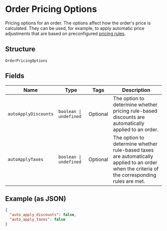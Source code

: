 
# Order Pricing Options

Pricing options for an order. The options affect how the order's price is calculated.
They can be used, for example, to apply automatic price adjustments that are based on preconfigured
[pricing rules](../../doc/models/catalog-pricing-rule.md).

## Structure

`OrderPricingOptions`

## Fields

| Name | Type | Tags | Description |
|  --- | --- | --- | --- |
| `autoApplyDiscounts` | `boolean \| undefined` | Optional | The option to determine whether pricing rule-based<br>discounts are automatically applied to an order. |
| `autoApplyTaxes` | `boolean \| undefined` | Optional | The option to determine whether rule-based taxes are automatically<br>applied to an order when the criteria of the corresponding rules are met. |

## Example (as JSON)

```json
{
  "auto_apply_discounts": false,
  "auto_apply_taxes": false
}
```

